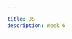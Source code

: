```yaml
---

title: JS
description: Week 6
---
```



<script>

var obj = {
    name: "Avanthika Daita", 
    age: "15 years old", 
    grade: 10, 
    classes: "Honors Humanities, AP CSP, AP Chem, World History 1, AP Calc", 
    Hobbies: "Singing, guitar, watching TV, cooking", 
    Nationality: "Indian", 
    Siblings: "My sister's name is Aadya Daita. She is a sernior in DNHS and wants to study computer science", 
    }


console.log(obj)

</script>
